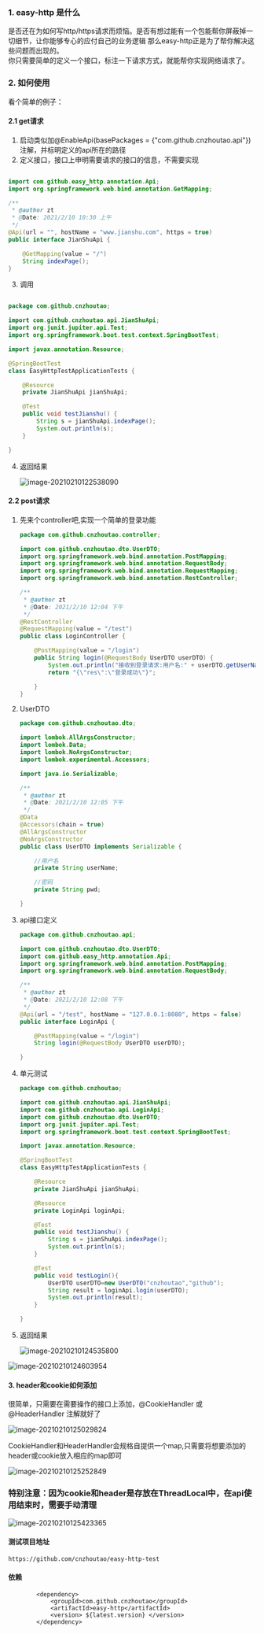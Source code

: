### 1. easy-http 是什么
是否还在为如何写http/https请求而烦恼。是否有想过能有一个包能帮你屏蔽掉一切细节，让你能够专心的应付自己的业务逻辑
那么easy-http正是为了帮你解决这些问题而出现的。<br>
你只需要简单的定义一个接口，标注一下请求方式，就能帮你实现网络请求了。<br>

### 2. 如何使用

看个简单的例子：<br>

#### 2.1 get请求

1. 启动类似加@EnableApi(basePackages = {"com.github.cnzhoutao.api"}) 注解，并标明定义的api所在的路径
2. 定义接口，接口上申明需要请求的接口的信息，不需要实现
```java

import com.github.easy_http.annotation.Api;
import org.springframework.web.bind.annotation.GetMapping;

/**
 * @author zt
 * @Date: 2021/2/10 10:30 上午
 */
@Api(url = "", hostName = "www.jianshu.com", https = true)
public interface JianShuApi {

    @GetMapping(value = "/")
    String indexPage();
}
```
3. 调用
```java

package com.github.cnzhoutao;

import com.github.cnzhoutao.api.JianShuApi;
import org.junit.jupiter.api.Test;
import org.springframework.boot.test.context.SpringBootTest;

import javax.annotation.Resource;

@SpringBootTest
class EasyHttpTestApplicationTests {

    @Resource
    private JianShuApi jianShuApi;

    @Test
    public void testJianshu() {
        String s = jianShuApi.indexPage();
        System.out.println(s);
    }

}
```

4. 返回结果

   ![image-20210210122538090](https://tva1.sinaimg.cn/large/008eGmZEly1gnibpnjsobj31of0u0dpu.jpg)

#### 2.2 post请求

1. 先来个controller吧,实现一个简单的登录功能

   ```java
   package com.github.cnzhoutao.controller;
   
   import com.github.cnzhoutao.dto.UserDTO;
   import org.springframework.web.bind.annotation.PostMapping;
   import org.springframework.web.bind.annotation.RequestBody;
   import org.springframework.web.bind.annotation.RequestMapping;
   import org.springframework.web.bind.annotation.RestController;
   
   /**
    * @author zt
    * @Date: 2021/2/10 12:04 下午
    */
   @RestController
   @RequestMapping(value = "/test")
   public class LoginController {
   
       @PostMapping(value = "/login")
       public String login(@RequestBody UserDTO userDTO) {
           System.out.println("接收到登录请求:用户名:" + userDTO.getUserName() + "----密码：" + userDTO.getPwd());
           return "{\"res\":\"登录成功\"}";
   
       }
   }
   ```
   
2. UserDTO

   ```java
   package com.github.cnzhoutao.dto;
   
   import lombok.AllArgsConstructor;
   import lombok.Data;
   import lombok.NoArgsConstructor;
   import lombok.experimental.Accessors;
   
   import java.io.Serializable;
   
   /**
    * @author zt
    * @Date: 2021/2/10 12:05 下午
    */
   @Data
   @Accessors(chain = true)
   @AllArgsConstructor
   @NoArgsConstructor
   public class UserDTO implements Serializable {
   
       //用户名
       private String userName;
   
       //密码
       private String pwd;
   
   }
   ```

   

3. api接口定义

   ```java
   package com.github.cnzhoutao.api;
   
   import com.github.cnzhoutao.dto.UserDTO;
   import com.github.easy_http.annotation.Api;
   import org.springframework.web.bind.annotation.PostMapping;
   import org.springframework.web.bind.annotation.RequestBody;
   
   /**
    * @author zt
    * @Date: 2021/2/10 12:08 下午
    */
   @Api(url = "/test", hostName = "127.0.0.1:8080", https = false)
   public interface LoginApi {
   
       @PostMapping(value = "/login")
       String login(@RequestBody UserDTO userDTO);
   
   }
   ```

   

4. 单元测试

   ```java
   package com.github.cnzhoutao;
   
   import com.github.cnzhoutao.api.JianShuApi;
   import com.github.cnzhoutao.api.LoginApi;
   import com.github.cnzhoutao.dto.UserDTO;
   import org.junit.jupiter.api.Test;
   import org.springframework.boot.test.context.SpringBootTest;
   
   import javax.annotation.Resource;
   
   @SpringBootTest
   class EasyHttpTestApplicationTests {
   
       @Resource
       private JianShuApi jianShuApi;
   
       @Resource
       private LoginApi loginApi;
   
       @Test
       public void testJianshu() {
           String s = jianShuApi.indexPage();
           System.out.println(s);
       }
   
       @Test
       public void testLogin(){
           UserDTO userDTO=new UserDTO("cnzhoutao","github");
           String result = loginApi.login(userDTO);
           System.out.println(result);
       }
   
   }
   ```

   

5. 返回结果

   ![image-20210210124535800](https://tva1.sinaimg.cn/large/008eGmZEly1gnicaf45fcj30ki0800sw.jpg)

![image-20210210124603954](https://tva1.sinaimg.cn/large/008eGmZEly1gnicawjb2yj30ra03a74k.jpg)



#### 3. header和cookie如何添加

很简单，只需要在需要操作的接口上添加，@CookieHandler 或@HeaderHandler 注解就好了

![image-20210210125029824](https://tva1.sinaimg.cn/large/008eGmZEly1gnicfiruhuj31mo0jsads.jpg)

CookieHandler和HeaderHandler会规格自提供一个map,只需要将想要添加的header或cookie放入相应的map即可

![image-20210210125252849](https://tva1.sinaimg.cn/large/008eGmZEly1gnici09duuj319u0nijub.jpg)

### 特别注意：因为cookie和header是存放在ThreadLocal中，在api使用结束时，需要手动清理

![image-20210210125423365](https://tva1.sinaimg.cn/large/008eGmZEly1gnicjks99tj31dy0do76g.jpg)

#### 测试项目地址

```
https://github.com/cnzhoutao/easy-http-test
```

#### 依赖
```
        <dependency>
            <groupId>com.github.cnzhoutao</groupId>
            <artifactId>easy-http</artifactId>
            <version> ${latest.version} </version>
        </dependency>
```
